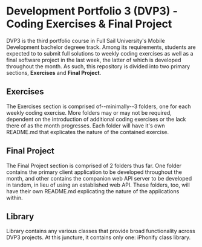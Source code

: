 # Development Portfolio 3 (DVP3) - Coding Exercises & Final Project

DVP3 is the third portfolio course in Full Sail University's Mobile Development bachelor degreee track.  Among its requirements, students are expected to to submit full solutions to weekly coding exercises as well as a final software project in the last week, the latter of which is developed throughout the month.  As such, this repository is divided into two primary sections, **Exercises** and **Final Project**.

## Exercises

The Exercises section is comprised of--minimally--3 folders, one for each weekly coding exercise.  More folders may or may not be required, dependent on the introduction of additional coding exercises or the lack there of as the month progresses.  Each folder will have it's own README.md that explicates the nature of the contained exercise.

## Final Project

The Final Project section is comprised of 2 folders thus far.  One folder contains the primary client application to be developed throughout the month, and other contains the companion web API server to be developed in tandem, in lieu of using an established web API.  These folders, too, will have their own README.md explicating the nature of the applications within.

## Library

Library contains any various classes that provide broad functionality across DVP3 projects.  At this juncture, it contains only one: iPhonify class library.
